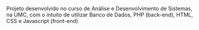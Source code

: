 Projeto desenvolvido no curso de Análise e Desenvolvimento de Sistemas, na UMC, com o intuito de utilizar Banco de Dados, PHP (back-end), HTML, CSS e Javascript (front-end)